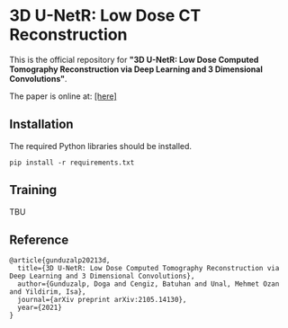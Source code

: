 # 3D U-NetR: Low Dose CT Reconstruction
This is the official repository for __"3D U-NetR: Low Dose Computed Tomography Reconstruction via Deep Learning and 3 Dimensional Convolutions"__.

The paper is online at: [[here]](https://arxiv.org/abs/2105.14130)

## Installation
The required Python libraries should be installed.

```
pip install -r requirements.txt
```

## Training
TBU

## Reference

```
@article{gunduzalp20213d,
  title={3D U-NetR: Low Dose Computed Tomography Reconstruction via Deep Learning and 3 Dimensional Convolutions},
  author={Gunduzalp, Doga and Cengiz, Batuhan and Unal, Mehmet Ozan and Yildirim, Isa},
  journal={arXiv preprint arXiv:2105.14130},
  year={2021}
}
```
